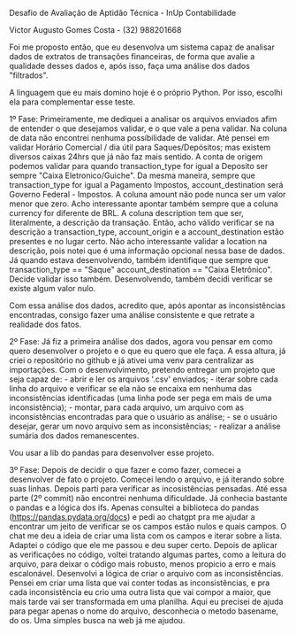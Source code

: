 Desafio de Avaliação de Aptidão Técnica - InUp Contabilidade

Victor Augusto Gomes Costa - (32) 988201668

Foi me proposto então, que eu desenvolva um sistema capaz de analisar dados de extratos de transações financeiras, de forma que avalie a qualidade desses dados e, após isso, faça uma análise dos dados "filtrados".

A linguagem que eu mais domino hoje é o próprio Python. Por isso, escolhi ela para complementar esse teste.

1º Fase:
Primeiramente, me dediquei a analisar os arquivos enviados afim de entender o que desejamos validar, e o que vale a pena validar. 
Na coluna de data não encontrei nenhuma possíbilidade de validar. Até pensei em validar Horário Comercial / dia útil para Saques/Depósitos; mas existem diversos caixas 24hrs que já não faz mais sentido.
A conta de origem podemos validar para quando transaction_type for igual a Deposito ser sempre "Caixa Eletronico/Guiche".
Da mesma maneira, sempre que transaction_type for igual a Pagamento Impostos, account_destination será Governo Federal - Impostos.
A coluna amount não pode nunca ser um valor menor que zero.
Acho interessante apontar também sempre que a coluna currency for diferente de BRL.
A coluna description tem que ser, literalmente, a descrição da transação. Então, acho válido verificar se na descrição a transaction_type, account_origin e a account_destination estão presentes e no lugar certo. Não acho interessante validar a location na descrição, pois notei que é uma informação opcional nessa base de dados.
Já quando estava desenvolvendo, também identifique que sempre que transaction_type == "Saque" account_destination == "Caixa Eletrônico". Decide validar isso também.
Desenvolvendo, também decidi verificar se existe algum valor nulo.

Com essa análise dos dados, acredito que, após apontar as inconsistências encontradas, consigo fazer uma análise consistente e que retrate a realidade dos fatos.

2º Fase:
Já fiz a primeira análise dos dados, agora vou pensar em como quero desenvolver o projeto e o que eu quero que ele faça. A essa altura, já criei o repositório no github e já ativei uma venv para centralizar as importações.
Com o desenvolvimento, pretendo entregar um projeto que seja capaz de:
    - abrir e ler os arquivos '.csv' enviados;
    - iterar sobre cada linha do arquivo e verificar se ela não se encaixa em nenhuma das inconsistências identificadas (uma linha pode ser pega em mais de uma inconsistência);
    - montar, para cada arquivo, um arquivo com as inconsistências encontradas para que o usuário as análise;
    - se o usuário desejar, gerar um novo arquivo sem as inconsistências;
    - realizar a análise sumária dos dados remanescentes.

Vou usar a lib do pandas para desenvolver esse projeto.

3º Fase:
Depois de decidir o que fazer e como fazer, comecei a desenvolver de fato o projeto. 
Comecei lendo o arquivo, e já iterando sobre suas linhas. Depois parti para verificar as incosistências pensadas.
Até essa parte (2º commit) não encontrei nenhuma dificuldade. Já conhecia bastante o pandas e a lógica dos ifs. Apenas consultei a biblioteca do pandas (https://pandas.pydata.org/docs) e pedi ao chatgpt pra me ajudar a encontrar um jeito de verificar se os campos estão nulos e quais campos. O chat me deu a ideia de criar uma lista com os campos e iterar sobre a lista. Adaptei o código que ele me passou e deu super certo.
Depois de aplicar as verificações no código, voltei tratando algumas partes, como a leitura do arquivo, para deixar o código mais robusto, menos propicio a erro e mais escalonável.
Desenvolvi a lógica de criar o arquivo com as inconsistências. Pensei em criar uma lista que vai conter todas as inconsistências, e pra cada inconsistência eu crio uma outra lista que vai compor a maior, que mais tarde vai ser transformada em uma planilha. Aqui eu precisei de ajuda para pegar apenas o nome do arquivo, desconhecia o metodo basename, do os. Uma simples busca na web já me ajudou.

